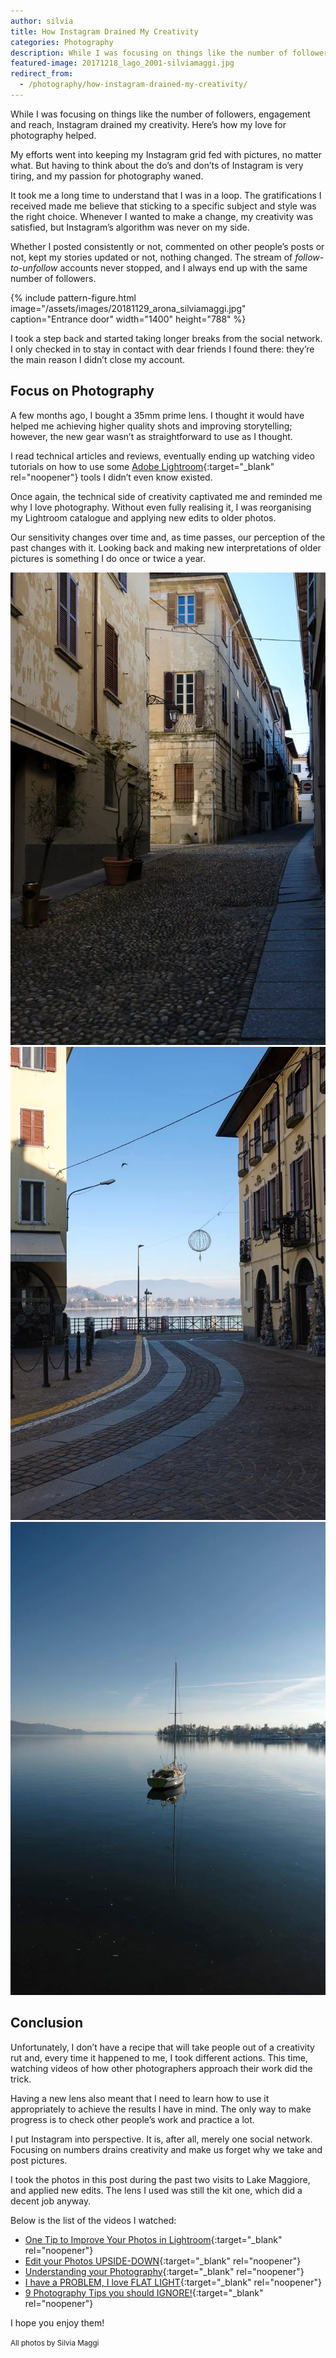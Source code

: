 ```yaml
---
author: silvia
title: How Instagram Drained My Creativity
categories: Photography
description: While I was focusing on things like the number of followers, engagement and reach, Instagram drained my creativity. Here's how my love for photography helped.
featured-image: 20171218_lago_2001-silviamaggi.jpg
redirect_from:
  - /photography/how-instagram-drained-my-creativity/
---
```

While I was focusing on things like the number of followers, engagement and reach, Instagram drained my creativity. Here’s how my love for photography helped.

<!--more-->

My efforts went into keeping my Instagram grid fed with pictures, no matter what. But having to think about the do’s and don’ts of Instagram is very tiring, and my passion for photography waned.

It took me a long time to understand that I was in a loop. The gratifications I received made me believe that sticking to a specific subject and style was the right choice. Whenever I wanted to make a change, my creativity was satisfied, but Instagram’s algorithm was never on my side.

Whether I posted consistently or not, commented on other people’s posts or not, kept my stories updated or not, nothing changed. The stream of _follow-to-unfollow_ accounts never stopped, and I always end up with the same number of followers.

{% include pattern-figure.html image="/assets/images/20181129_arona_silviamaggi.jpg" caption="Entrance door" width="1400" height="788" %}

I took a step back and started taking longer breaks from the social network. I only checked in to stay in contact with dear friends I found there: they’re the main reason I didn’t close my account.

## Focus on Photography

A few months ago, I bought a 35mm prime lens. I thought it would have helped me achieving higher quality shots and improving storytelling; however, the new gear wasn’t as straightforward to use as I thought.

I read technical articles and reviews, eventually ending up watching video tutorials on how to use some [Adobe Lightroom](https://www.adobe.com/uk/products/photoshop-lightroom.html){:target="_blank" rel="noopener"} tools I didn’t even know existed.

Once again, the technical side of creativity captivated me and reminded me why I love photography. Without even fully realising it, I was reorganising my Lightroom catalogue and applying new edits to older photos.

Our sensitivity changes over time and, as time passes, our perception of the past changes with it. Looking back and making new interpretations of older pictures is something I do once or twice a year.

![Centro storico](/assets/images/20181203_arona_silviamaggi.jpg)
![Centro storico](/assets/images/20181203_arona_3611_silviamaggi.jpg)
![Lago Maggiore](/assets/images/20181203_arona_3634_silvia.jpg)

## Conclusion

Unfortunately, I don’t have a recipe that will take people out of a creativity rut and, every time it happened to me, I took different actions. This time, watching videos of how other photographers approach their work did the trick.

Having a new lens also meant that I need to learn how to use it appropriately to achieve the results I have in mind. The only way to make progress is to check other people’s work and practice a lot.

I put Instagram into perspective. It is, after all, merely one social network.  
Focusing on numbers drains creativity and make us forget why we take and post pictures.

I took the photos in this post during the past two visits to Lake Maggiore, and applied new edits. The lens I used was still the kit one, which did a decent job anyway.

Below is the list of the videos I watched:

* [One Tip to Improve Your Photos in Lightroom](https://www.youtube.com/watch?v=jUOOzi5gukY){:target="_blank" rel="noopener"}
* [Edit your Photos UPSIDE-DOWN](https://www.youtube.com/watch?v=af88_3Sgvc4){:target="_blank" rel="noopener"}
* [Understanding your Photography](https://www.youtube.com/watch?v=4pGlTw1rHy8){:target="_blank" rel="noopener"}
* [I have a PROBLEM, I love FLAT LIGHT](https://www.youtube.com/watch?v=z3s_SmWLnMA){:target="_blank" rel="noopener"}
* [9 Photography Tips you should IGNORE!](https://www.youtube.com/watch?v=3RNWJPbrZfo){:target="_blank" rel="noopener"}

I hope you enjoy them!

<small>All photos by Silvia Maggi</small>
